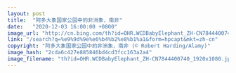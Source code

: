 ```yaml
---
layout: post
title:  "阿多大象国家公园中的非洲象，南非"
date:   "2020-12-03 16:00:00 +0800"
image_url: "http://cn.bing.com/th?id=OHR.WCDBabyElephant_ZH-CN7844400740_1920x1080.jpg&rf=LaDigue_1920x1080.jpg&pid=hp"
link: "/search?q=%e9%9d%9e%e6%b4%b2%e8%b1%a1&form=hpcapt&mkt=zh-cn"
copyright: "阿多大象国家公园中的非洲象，南非 (© Robert Harding/Alamy)"
image_hash: "2cda6c427e885846bd4cd3fcc163a2a4"
image_filename: "th?id=OHR.WCDBabyElephant_ZH-CN7844400740_1920x1080.jpg&rf=LaDigue_1920x1080.jpg&pid=hp"
---
```

